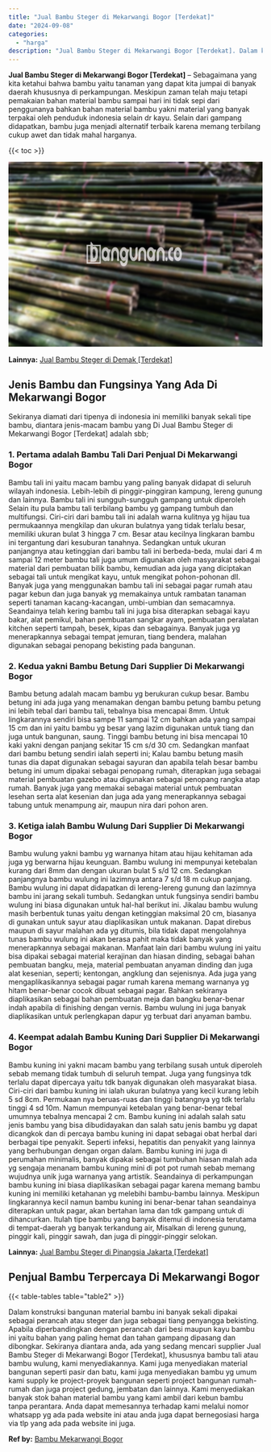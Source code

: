 ```yaml
---
title: "Jual Bambu Steger di Mekarwangi Bogor [Terdekat]"
date: "2024-09-08"
categories: 
  - "harga"
description: "Jual Bambu Steger di Mekarwangi Bogor [Terdekat]. Dalam konstruksi bangunan material bambu ini banyak sekali dipakai sebagai perancah atau steger dan juga se..."
---
```


**Jual Bambu Steger di Mekarwangi Bogor \[Terdekat\]** – Sebagaimana yang kita ketahui bahwa bambu yaitu tanaman yang dapat kita jumpai di banyak daerah khususnya di perkampungan. Meskipun zaman telah maju tetapi pemakaian bahan material bambu sampai hari ini tidak sepi dari penggunanya bahkan bahan material bambu yakni material yang banyak terpakai oleh penduduk indonesia selain dr kayu. Selain dari gampang didapatkan, bambu juga menjadi alternatif terbaik karena memang terbilang cukup awet dan tidak mahal harganya.

{{< toc >}}

![Jual Bambu Steger di Mekarwangi Bogor [Terdekat]](/images/jual-bambu-tali-12.png)

**Lainnya:** [Jual Bambu Steger di Demak \[Terdekat\]](https://bambu.bangunan.co/jual-bambu-steger-di-demak-terdekat/)

## Jenis Bambu dan Fungsinya Yang Ada Di Mekarwangi Bogor

Sekiranya diamati dari tipenya di indonesia ini memiliki banyak sekali tipe bambu, diantara jenis-macam bambu yang Di Jual Bambu Steger di Mekarwangi Bogor \[Terdekat\] adalah sbb;

### 1\. Pertama adalah Bambu Tali Dari Penjual Di Mekarwangi Bogor

Bambu tali ini yaitu macam bambu yang paling banyak didapat di seluruh wilayah indonesia. Lebih-lebih di pinggir-pinggiran kampung, lereng gunung dan lainnya. Bambu tali ini sungguh-sungguh gampang untuk diperoleh Selain itu pula bambu tali terbilang bambu yg gampang tumbuh dan multifungsi. Ciri-ciri dari bambu tali ini adalah warna kulitnya yg hijau tua permukaannya mengkilap dan ukuran bulatnya yang tidak terlalu besar, memiliki ukuran bulat 3 hingga 7 cm. Besar atau kecilnya lingkaran bambu ini tergantung dari kesuburan tanahnya. Sedangkan untuk ukuran panjangnya atau ketinggian dari bambu tali ini berbeda-beda, mulai dari 4 m sampai 12 meter bambu tali juga umum digunakan oleh masyarakat sebagai material dari pembuatan bilik bambu, kemudian ada juga yang diciptakan sebagai tali untuk mengikat kayu, untuk mengikat pohon-pohonan dll. Banyak juga yang menggunakan bambu tali ini sebagai pagar rumah atau pagar kebun dan juga banyak yg memakainya untuk rambatan tanaman seperti tanaman kacang-kacangan, umbi-umbian dan semacamnya. Seandainya telah kering bambu tali ini juga bisa diterapkan sebagai kayu bakar, alat pemikul, bahan pembuatan sangkar ayam, pembuatan peralatan kitchen seperti tampah, besek, kipas dan sebagainya. Banyak juga yg menerapkannya sebagai tempat jemuran, tiang bendera, malahan digunakan sebagai penopang bekisting pada bangunan.

### 2\. Kedua yakni Bambu Betung Dari Supplier Di Mekarwangi Bogor

Bambu betung adalah macam bambu yg berukuran cukup besar. Bambu betung ini ada juga yang menamakan dengan bambu petung bambu petung ini lebih tebal dari bambu tali, tebalnya bisa mencapai 8mm. Untuk lingkarannya sendiri bisa sampe 11 sampai 12 cm bahkan ada yang sampai 15 cm dan ini yaitu bambu yg besar yang lazim digunakan untuk tiang dan juga untuk bangunan, saung. Tinggi bambu betung ini bisa mencapai 10 kaki yakni dengan panjang sekitar 15 cm s/d 30 cm. Sedangkan manfaat dari bambu betung sendiri ialah seperti ini; Kalau bambu betung masih tunas dia dapat digunakan sebagai sayuran dan apabila telah besar bambu betung ini umum dipakai sebagai penopang rumah, diterapkan juga sebagai material pembuatan gazebo atau digunakan sebagai penopang rangka atap rumah. Banyak juga yang memakai sebagai material untuk pembuatan lesehan serta alat kesenian dan juga ada yang menerapkannya sebagai tabung untuk menampung air, maupun nira dari pohon aren.

### 3\. Ketiga ialah Bambu Wulung Dari Supplier Di Mekarwangi Bogor

Bambu wulung yakni bambu yg warnanya hitam atau hijau kehitaman ada juga yg berwarna hijau keunguan. Bambu wulung ini mempunyai ketebalan kurang dari 8mm dan dengan ukuran bulat 5 s/d 12 cm. Sedangkan panjangnya bambu wulung ini lazimnya antara 7 s/d 18 m cukup panjang. Bambu wulung ini dapat didapatkan di lereng-lereng gunung dan lazimnya bambu ini jarang sekali tumbuh. Sedangkan untuk fungsinya sendiri bambu wulung ini biasa digunakan untuk hal-hal berikut ini. Jikalau bambu wulung masih berbentuk tunas yaitu dengan ketinggian maksimal 20 cm, biasanya di gunakan untuk sayur atau diaplikasikan untuk makanan. Dapat direbus maupun di sayur malahan ada yg ditumis, bila tidak dapat mengolahnya tunas bambu wulung ini akan berasa pahit maka tidak banyak yang menerapkannya sebagai makanan. Manfaat lain dari bambu wulung ini yaitu bisa dipakai sebagai material kerajinan dan hiasan dinding, sebagai bahan pembuatan bangku, meja, material pembuatan anyaman dinding dan juga alat kesenian, seperti; kentongan, angklung dan sejenisnya. Ada juga yang mengaplikasikannya sebagai pagar rumah karena memang warnanya yg hitam benar-benar cocok dibuat sebagai pagar. Bahkan sekiranya diaplikasikan sebagai bahan pembuatan meja dan bangku benar-benar indah apabila di finishing dengan vernis. Bambu wulung ini juga banyak diaplikasikan untuk perlengkapan dapur yg terbuat dari anyaman bambu.

### 4\. Keempat adalah Bambu Kuning Dari Supplier Di Mekarwangi Bogor

Bambu kuning ini yakni macam bambu yang terbilang susah untuk diperoleh sebab memang tidak tumbuh di seluruh tempat. Juga yang fungsinya tdk terlalu dapat dipercaya yaitu tdk banyak digunakan oleh masyarakat biasa. Ciri-ciri dari bambu kuning ini ialah ukuran bulatnya yang kecil kurang lebih 5 sd 8cm. Permukaan nya beruas-ruas dan tinggi batangnya yg tdk terlalu tinggi 4 sd 10m. Namun mempunyai ketebalan yang benar-benar tebal umumnya tebalnya mencapai 2 cm. Bambu kuning ini adalah salah satu jenis bambu yang bisa dibudidayakan dan salah satu jenis bambu yg dapat dicangkok dan di percaya bambu kuning ini dapat sebagai obat herbal dari berbagai tipe penyakit. Seperti infeksi, hepatitis dan penyakit yang lainnya yang berhubungan dengan organ dalam. Bambu kuning ini juga di perumahan minimalis, banyak dipakai sebagai tumbuhan hiasan malah ada yg sengaja menanam bambu kuning mini di pot pot rumah sebab memang wujudnya unik juga warnanya yang artistik. Seandainya di perkampungan bambu kuning ini biasa diaplikasikan sebagai pagar karena memang bambu kuning ini memiliki ketahanan yg melebihi bambu-bambu lainnya. Meskipun lingkarannya kecil namun bambu kuning ini benar-benar tahan seandainya diterapkan untuk pagar, akan bertahan lama dan tdk gampang untuk di dihancurkan. Itulah tipe bambu yang banyak ditemui di indonesia terutama di tempat-daerah yg banyak terkandung air, Misalkan di lereng gunung, pinggir kali, pinggir sawah, dan juga di pinggir-pinggir selokan.

**Lainnya:** [Jual Bambu Steger di Pinangsia Jakarta \[Terdekat\]](https://bambu.bangunan.co/jual-bambu-steger-di-pinangsia-jakarta-terdekat/)

## Penjual Bambu Terpercaya Di Mekarwangi Bogor

{{< table-tables table="table2" >}}

Dalam konstruksi bangunan material bambu ini banyak sekali dipakai sebagai perancah atau steger dan juga sebagai tiang penyangga bekisting. Apabila diperbandingkan dengan perancah dari besi maupun kayu bambu ini yaitu bahan yang paling hemat dan tahan gampang dipasang dan dibongkar. Sekiranya diantara anda, ada yang sedang mencari supplier Jual Bambu Steger di Mekarwangi Bogor \[Terdekat\], khususnya bambu tali atau bambu wulung, kami menyediakannya. Kami juga menyediakan material bangunan seperti pasir dan batu, kami juga menyediakan bambu yg umum kami supply ke project-proyek bangunan seperti project bangunan rumah-rumah dan juga project gedung, jembatan dan lainnya. Kami menyediakan banyak stok bahan material bambu yang kami ambil dari kebun bambu tanpa perantara. Anda dapat memesannya terhadap kami melalui nomor whatsapp yg ada pada website ini atau anda juga dapat bernegosiasi harga via tlp yang ada pada website ini juga.

**Ref by:** [Bambu Mekarwangi Bogor](https://id.wikipedia.org/wiki/Bambu)
